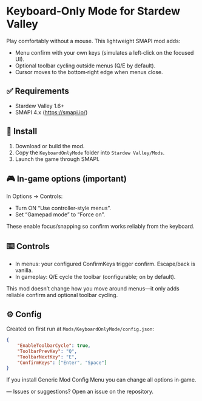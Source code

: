 # Keyboard‑Only Mode for Stardew Valley

Play comfortably without a mouse. This lightweight SMAPI mod adds:

- Menu confirm with your own keys (simulates a left‑click on the focused UI).
- Optional toolbar cycling outside menus (Q/E by default).
- Cursor moves to the bottom‑right edge when menus close.

## ✅ Requirements
- Stardew Valley 1.6+
- SMAPI 4.x (https://smapi.io/)

## 🧩 Install
1. Download or build the mod.
2. Copy the `KeyboardOnlyMode` folder into `Stardew Valley/Mods`.
3. Launch the game through SMAPI.

## 🎮 In‑game options (important)
In Options → Controls:
- Turn ON “Use controller‑style menus”.
- Set “Gamepad mode” to “Force on”.

These enable focus/snapping so confirm works reliably from the keyboard.

## ⌨️ Controls
- In menus: your configured ConfirmKeys trigger confirm. Escape/back is vanilla.
- In gameplay: Q/E cycle the toolbar (configurable; on by default).

This mod doesn’t change how you move around menus—it only adds reliable confirm and optional toolbar cycling.

## ⚙️ Config
Created on first run at `Mods/KeyboardOnlyMode/config.json`:

```json
{
	"EnableToolbarCycle": true,
	"ToolbarPrevKey": "Q",
	"ToolbarNextKey": "E",
	"ConfirmKeys": ["Enter", "Space"]
}
```

If you install Generic Mod Config Menu you can change all options in‑game.



—
Issues or suggestions? Open an issue on the repository.
